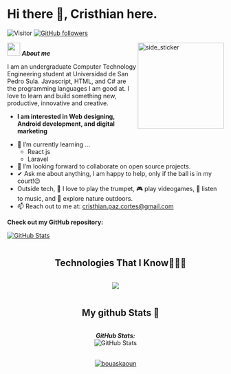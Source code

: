 # Hi there 👋, Cristhian here. 
![Visitor](https://visitor-badge.laobi.icu/badge?page_id=CrisPaz04.repoName) [![GitHub followers](https://img.shields.io/github/followers/CrisPaz04.svg?style=social&label=Follow)](https://github.com/CrisPaz04?tab=followers)<br/>

<img align="right" width=200px height=200px alt="side_sticker" src="https://media.giphy.com/media/TEnXkcsHrP4YedChhA/giphy.gif" />

<img src="https://media.giphy.com/media/ObNTw8Uzwy6KQ/giphy.gif" width="30px">&nbsp;***About me***

I am an undergraduate Computer Technology Engineering student at Universidad de San Pedro Sula. Javascript, HTML, and C# are the programming languages I am good at. I love to learn and build something new, productive, innovative and creative.
* **I am interested in Web designing, Android development, and digital marketing**
- 🌱 I’m currently learning ...
  - React js
  - Laravel
- 👯 I’m looking forward to collaborate on open source projects.
- ✔ Ask me about anything, I am happy to help, only if the ball is in my court!😉<br>
- Outside tech, 🎺 I love to play the trumpet, 🎮 play videogames, 🎵 listen to music, and 🌴 explore nature outdoors.
- 📫 Reach out to me at: <a href="cristhian.paz.cortes@gmail.com">cristhian.paz.cortes@gmail.com</a>

__Check out my GitHub repository:__

<div>
  <p>
    <a href="https://github.com/CrisPaz04/notesheet.git">
      <img src="https://github-readme-stats.vercel.app/api/pin/?username=CrisPaz04&repo=notesheet" alt="GitHub Stats" />
    </a>
  </p>
</div>

<div id="user-content-toc">
  <ul align="center">
    <summary><h2 style="display: inline-block">Technologies That I Know👨🏻‍💻</h2></summary>
  </ul>
</div>
<!--tech stack icons-->
<p align="center">
  <a href="https://skillicons.dev">
    <img src="https://skillicons.dev/icons?i=vscode,git,github,js,ts,css,html,mysql,react,bootstrap,firebase,nodejs,stackoverflow,laravel,cs,npm,md,figma,powershell,raspberrypi,arduino,py,php,notion,discord&perline=14" />
  </a>
</p>

<div id="user-content-toc">
  <ul align="center">
    <summary><h2 style="display: inline-block">My github Stats 👀</h2></summary>
  </ul>
</div>

<div>
  <p align="center">
  <b><em>GitHub Stats:</em></b> <br/>
    <img src="https://github-readme-streak-stats.herokuapp.com/?user=CrisPaz04" alt="GitHub Stats" /> 
    <br/>
    <br/>
</div>

<p align="center">
	<a href="https://github.com/CrisPaz04">
	<img src="https://github-readme-stats.vercel.app/api/top-langs/?username=CrisPaz04&langs_count=8&layout=compact" alt="bouaskaoun">
	</a>
	<br/>
</p>
